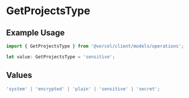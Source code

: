 # GetProjectsType

## Example Usage

```typescript
import { GetProjectsType } from '@vercel/client/models/operations';

let value: GetProjectsType = 'sensitive';
```

## Values

```typescript
'system' | 'encrypted' | 'plain' | 'sensitive' | 'secret';
```
